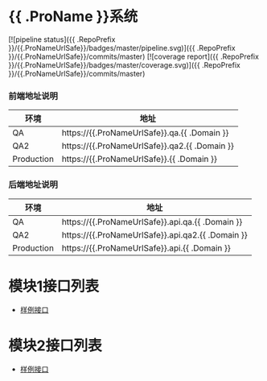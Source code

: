 {{ .ProName }}系统
================

[![pipeline status]({{ .RepoPrefix }}/{{.ProNameUrlSafe}}/badges/master/pipeline.svg)]({{ .RepoPrefix }}/{{.ProNameUrlSafe}}/commits/master)
[![coverage report]({{ .RepoPrefix }}/{{.ProNameUrlSafe}}/badges/master/coverage.svg)]({{ .RepoPrefix }}/{{.ProNameUrlSafe}}/commits/master)

### 前端地址说明
| 环境         | 地址                                                  |
| ------------ | ----------------------------------------------------- |
| QA           | https://{{.ProNameUrlSafe}}.qa.{{ .Domain }}          |
| QA2          | https://{{.ProNameUrlSafe}}.qa2.{{ .Domain }}         |
| Production   | https://{{.ProNameUrlSafe}}.{{ .Domain }}             |


### 后端地址说明
| 环境         | 地址                                                         |
| ------------ | ------------------------------------------------------------ |
| QA           | https://{{.ProNameUrlSafe}}.api.qa.{{ .Domain }}             |
| QA2          | https://{{.ProNameUrlSafe}}.api.qa2.{{ .Domain }}            |
| Production   | https://{{.ProNameUrlSafe}}.api.{{ .Domain }}                |


# 模块1接口列表
- [样例接口](routes/example-api-doc.md)

# 模块2接口列表
- [样例接口](routes/example-api-doc.md)
